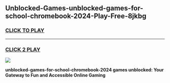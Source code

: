 
## Unblocked-Games-unblocked-games-for-school-chromebook-2024-Play-Free-8jkbg
<h3>
<a href="https://premium76.site?title=unblocked-games-for-school-chromebook-2024&ref=22A">CLICK TO PLAY</a></h3>
<hr>

<h3>
<a href="https://premium76.site?title=unblocked-games-for-school-chromebook-2024&ref=22A">CLICK 2 PLAY</a>
  
</h3>

<a href="https://premium76.site?title=unblocked-games-for-school-chromebook-2024&ref=22A"><img src="https://clearcache.store/games.png"></a>


**unblocked-games-for-school-chromebook-2024 games unblocked: Your Gateway to Fun and Accessible Online Gaming**
